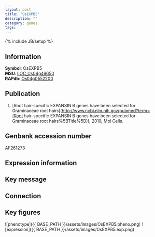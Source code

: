 ```yaml
---
layout: post
title: "OsEXPB5"
description: ""
category: genes
tags: 
---
```

{% include JB/setup %}

## Information
__Symbol__: OsEXPB5  
__MSU__: [LOC_Os04g46650](http://rice.plantbiology.msu.edu/cgi-bin/ORF_infopage.cgi?orf=LOC_Os04g46650)  
__RAPdb__: [Os04g0552200](http://rapdb.dna.affrc.go.jp/viewer/gbrowse_details/irgsp1?name=Os04g0552200)  

## Publication
1. [Root hair-specific EXPANSIN B genes have been selected for Graminaceae root hairs](http://www.ncbi.nlm.nih.gov/pubmed?term=(Root hair-specific EXPANSIN B genes have been selected for Graminaceae root hairs%5BTitle%5D)), 2010, Mol Cells.

## Genbank accession number
[AF261273](http://www.ncbi.nlm.nih.gov/nuccore/AF261273)

## Expression information

## Key message

## Connection

## Key figures
![phenotype]({{ BASE_PATH }}/assets/images/OsEXPB5.pheno.png)
![expression]({{ BASE_PATH }}/assets/images/OsEXPB5.exp.png)


